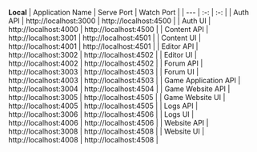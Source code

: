 **Local**
| Application Name              | Serve Port            | Watch Port                |
| ---                           | :-:                   | :-:                       |
| Auth API                      | http://localhost:3000 | http://localhost:4500     |
| Auth UI                       | http://localhost:4000 | http://localhost:4500     |
| Content API                   | http://localhost:3001 | http://localhost:4501     |
| Content UI                    | http://localhost:4001 | http://localhost:4501     |
| Editor API                    | http://localhost:3002 | http://localhost:4502     |
| Editor UI                     | http://localhost:4002 | http://localhost:4502     |
| Forum API                     | http://localhost:3003 | http://localhost:4503     |
| Forum UI                      | http://localhost:4003 | http://localhost:4503     |
| Game Application API          | http://localhost:3004 | http://localhost:4504     |
| Game Website API              | http://localhost:3005 | http://localhost:4505     |
| Game Website UI               | http://localhost:4005 | http://localhost:4505     |
| Logs API                      | http://localhost:3006 | http://localhost:4506     |
| Logs UI                       | http://localhost:4006 | http://localhost:4506     |
| Website API                   | http://localhost:3008 | http://localhost:4508     |
| Website UI                    | http://localhost:4008 | http://localhost:4508     |
